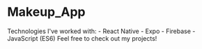 # Makeup_App
Technologies I've worked with: - React Native - Expo - Firebase - JavaScript (ES6) Feel free to check out my projects!

